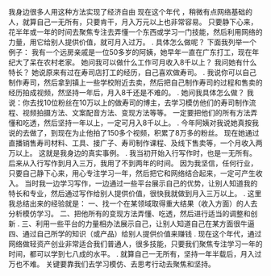 我身边很多人用这种方法实现了经济自由
现在这个年代 ，稍微有点网络基础的人，就算自己一无所有，只要肯干，月入万元以上也非常容易。
只要静下心来，花半年或一年的时间去聚焦专注去弄懂一个东西或学习一门技能，然后利用网络的力量，用它给别人提供价值，就可月入过万。
.
具体怎么做呢？
下面我列举一个例子：
我有一个远房亲戚是一位50多岁的阿姨，她早年一直在广东打工，现在年纪大了呆在农村老家。
她问我可以做什么工作可月收入8千以上？
我问她有什么特长？
她说原来有过在寿司店打工的经历，自己喜欢做寿司。
.
我说你可以自己制作寿司，然后拿到镇上一些学校附近去卖，然后把自己制作寿司的过程和售卖的经历拍成视频，然坚持一年后，月入8千还是不难的。
.
她问我具体怎么做？
我说：你去找10位粉丝在10万以上的做寿司的博主，去学习模仿他们的寿司制作流程、视频拍摄方法、文案配音方法、变现方法等等。
一定要把他们的所有方法弄懂和吃透，然后坚持一年以上，一定可月入8千以上。
.
今年阿姨对我说她真按我说的去做了，到现在为止他拍了150多个视频，积累了8万多的粉丝。
现在她通过直播销售寿司材料、工具、接广子、寿司制作课程、及线下售卖等，一个月收入两万以上。
这就是我身边的真实事例。
.
我当初开始入行写作时，也是一无所有。后来从入行写作到月入三万，我用了不到两年的时间。
因为我坚信，任何行业，只要自己静下心来，用心专注学习一年，然后把它和网络结合起来，一定可产生收入。
当时我一边学习写作，一边通过一些平台展示自己的优势，让别人知道我的特长和专业，然后通过写作给别人提供价值，很快我就做到月入三万以上。
.
这里我总结出来的经验就是：
一、找一个在某领域取得重大结果（收入方面）的人去分析模仿学习。
二、把他所有的变现方法弄懂、吃透，然后进行适当的调整和创新
.
三、利用一些平台的力量相办法展示自己，让别人知道自己在某方面很牛逼
四、通过自己所学的知识（或产品）给别人提供价值来赚钱
.
现在这个年代，通过网络做轻资产创业非常适合我们普通人，很多技能，只要我们聚焦专注学习一年的时间，都可以学到七八成的水平。
.
就算自己一无所有，坚持一年半载后，月入过万也不难。
关键要靠我们去学习模仿、去思考行动去聚焦和坚持。